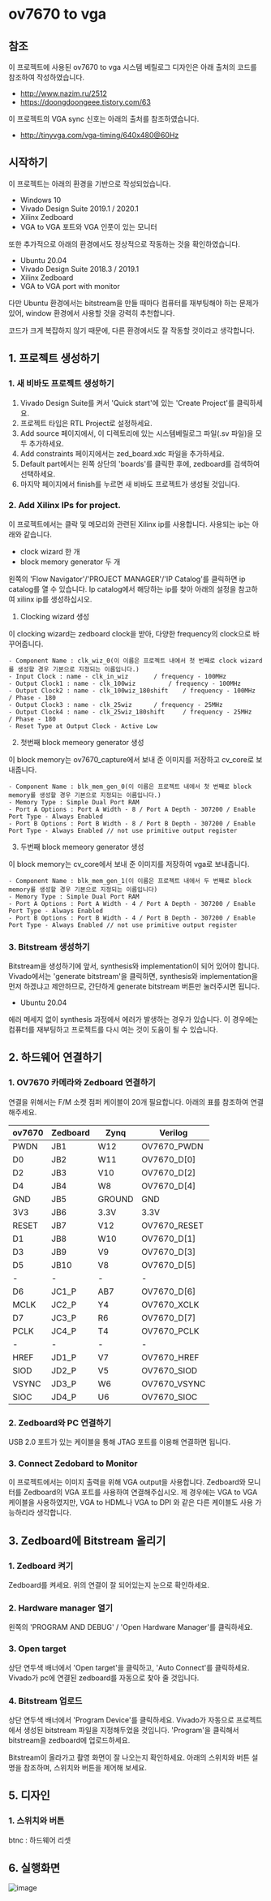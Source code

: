# ov7670 to vga

## 참조

이 프로젝트에 사용된 ov7670 to vga 시스템 베릴로그 디자인은 아래 출처의 코드를 참조하여 작성하였습니다.
- http://www.nazim.ru/2512
- https://doongdoongeee.tistory.com/63

이 프로젝트의 VGA sync 신호는 아래의 출처를 참조하였습니다.
- http://tinyvga.com/vga-timing/640x480@60Hz

## 시작하기
이 프로젝트는 아래의 환경을 기반으로 작성되었습니다.
- Windows 10
- Vivado Design Suite 2019.1 / 2020.1
- Xilinx Zedboard
- VGA to VGA 포트와 VGA 인풋이 있는 모니터

또한 추가적으로 아래의 환경에서도 정상적으로 작동하는 것을 확인하였습니다.
- Ubuntu 20.04
- Vivado Design Suite 2018.3 / 2019.1
- Xilinx Zedboard
- VGA to VGA port with monitor

다만 Ubuntu 환경에서는 bitstream을 만들 때마다 컴퓨터를 재부팅해야 하는 문제가 있어, window 환경에서 사용할 것을 강력히 추천합니다.

코드가 크게 복잡하지 않기 때문에, 다른 환경에서도 잘 작동할 것이라고 생각합니다.

## 1. 프로젝트 생성하기

### 1. 새 비바도 프로젝트 생성하기

1. Vivado Design Suite를 켜서 'Quick start'에 있는 'Create Project'를 클릭하세요.
2. 프로젝트 타입은 RTL Project로 설정하세요.
3. Add source 페이지에서, 이 디렉토리에 있는 시스템베릴로그 파일(.sv 파일)을 모두 추가하세요.
4. Add constraints 페이지에서는 zed_board.xdc 파일을 추가하세요.
5. Default part에서는 왼쪽 상단의 'boards'를 클릭한 후에, zedboard를 검색하여 선택하세요.
6. 마지막 페이지에서 finish를 누르면 새 비바도 프로젝트가 생성될 것입니다.


### 2. Add Xilinx IPs for project.

이 프로젝트에서는 클락 및 메모리와 관련된 Xilinx ip를 사용합니다. 
사용되는 ip는 아래와 같습니다.

- clock wizard 한 개
- block memory generator 두 개

왼쪽의 'Flow Navigator'/'PROJECT MANAGER'/'IP Catalog'를 클릭하면 ip catalog를 열 수 있습니다. 
Ip catalog에서 해당하는 ip를 찾아 아래의 설정을 참고하여 xilinx ip를 생성하십시오.

1. Clocking wizard 생성

이 clocking wizard는 zedboard clock을 받아, 다양한 frequency의 clock으로 바꾸어줍니다.

	- Component Name : clk_wiz_0(이 이름은 프로젝트 내에서 첫 번째로 clock wizard를 생성할 경우 기본으로 지정되는 이름입니다.)
	- Input Clock : name - clk_in_wiz 		/ frequency - 100MHz
	- Output Clock1 : name - clk_100wiz 		/ frequency - 100MHz
	- Output Clock2 : name - clk_100wiz_180shift 	/ frequency - 100MHz 	/ Phase - 180
	- Output Clock3 : name - clk_25wiz 		/ frequency - 25MHz
	- Output Clock4 : name - clk_25wiz_180shift 	/ frequency - 25MHz 	/ Phase - 180
	- Reset Type at Output Clock - Active Low
	

2. 첫번째 block memeory generator 생성

이 block memory는 ov7670_capture에서 보내 준 이미지를 저장하고 cv_core로 보내줍니다.

	- Component Name : blk_mem_gen_0(이 이름은 프로젝트 내에서 첫 번째로 block memory를 생성할 경우 기본으로 지정되는 이름입니다.)
	- Memory Type : Simple Dual Port RAM
	- Port A Options : Port A Width - 8 / Port A Depth - 307200 / Enable Port Type - Always Enabled
	- Port B Options : Port B Width - 8 / Port B Depth - 307200 / Enable Port Type - Always Enabled // not use primitive output register

3. 두번째 block memeory generator 생성

이 block memory는 cv_core에서 보내 준 이미지를 저장하여 vga로 보내줍니다.

  	- Component Name : blk_mem_gen_1(이 이름은 프로젝트 내에서 두 번째로 block memory를 생성할 경우 기본으로 지정되는 이름입니다)
	- Memory Type : Simple Dual Port RAM
	- Port A Options : Port A Width - 4 / Port A Depth - 307200 / Enable Port Type - Always Enabled
	- Port B Options : Port B Width - 4 / Port B Depth - 307200 / Enable Port Type - Always Enabled // not use primitive output register
  
### 3. Bitstream 생성하기

Bitstream을 생성하기에 앞서, synthesis와 implementation이 되어 있어야 합니다.
Vivado에서는 'generate bitstream'을 클릭하면, synthesis와 implementation을 먼저 하겠냐고 제안하므로,
간단하게 generate bitstream 버튼만 눌러주시면 됩니다.

 - Ubuntu 20.04

에러 메세지 없이 synthesis 과정에서 에러가 발생하는 경우가 있습니다. 이 경우에는 컴퓨터를 재부팅하고 프로젝트를 다시 여는 것이 도움이 될 수 있습니다.

## 2. 하드웨어 연결하기

### 1. OV7670 카메라와 Zedboard 연결하기

연결을 위해서는 F/M 소켓 점퍼 케이블이 20개 필요합니다. 아래의 표를 참조하여 연결해주세요.

|ov7670|Zedboard|Zynq|Verilog|
|--------|--------|--------|--------|
|PWDN|JB1|W12|OV7670_PWDN|
|D0|JB2|W11|OV7670_D[0]|
|D2|JB3|V10|OV7670_D[2]|
|D4|JB4|W8|OV7670_D[4]|
|GND|JB5|GROUND|GND|
|3V3|JB6|3.3V|3.3V|
|RESET|JB7|V12|OV7670_RESET|
|D1|JB8|W10|OV7670_D[1]|
|D3|JB9|V9|OV7670_D[3]|
|D5|JB10|V8|OV7670_D[5]|
|-|-|-|-|
|D6|JC1_P|AB7|OV7670_D[6]|
|MCLK|JC2_P|Y4|OV7670_XCLK|
|D7|JC3_P|R6|OV7670_D[7]|
|PCLK|JC4_P|T4|OV7670_PCLK|
|-|-|-|-|
|HREF|JD1_P|V7|OV7670_HREF|
|SIOD|JD2_P|V5|OV7670_SIOD|
|VSYNC|JD3_P|W6|OV7670_VSYNC|
|SIOC|JD4_P|U6|OV7670_SIOC|

### 2. Zedboard와 PC 연결하기

USB 2.0 포트가 있는 케이블을 통해 JTAG 포트를 이용해 연결하면 됩니다.

### 3. Connect Zedobard to Monitor

이 프로젝트에서는 이미지 출력을 위해 VGA output을 사용합니다. Zedboard와 모니터를 Zedboard의 VGA 포트를 사용하여 연결해주십시오.
제 경우에는 VGA to VGA 케이블을 사용하였지만, VGA to HDML나 VGA to DPI 와 같은 다른 케이블도 사용 가능하리라 생각합니다.

## 3. Zedboard에 Bitstream 올리기

### 1. Zedboard 켜기

Zedboard를 켜세요. 위의 연결이 잘 되어있는지 눈으로 확인하세요.

### 2. Hardware manager 열기

왼쪽의 'PROGRAM AND DEBUG' / 'Open Hardware Manager'를 클릭하세요.

### 3. Open target

상단 연두색 배너에서 'Open target'을 클릭하고, 'Auto Connect'를 클릭하세요.
Vivado가 pc에 연결된 zedboard를 자동으로 찾아 줄 것입니다.

### 4. Bitstream 업로드

상단 연두색 배너에서 'Program Device'를 클릭하세요. 
Vivado가 자동으로 프로젝트에서 생성된 bitstream 파일을 지정해두었을 것입니다.
'Program'을 클릭해서 bitstream을 zedboard에 업로드하세요.

Bitstream이 올라가고 촬영 화면이 잘 나오는지 확인하세요.
아래의 스위치와 버튼 설명을 참조하며, 스위치와 버튼을 제어해 보세요.

## 5. 디자인

### 1. 스위치와 버튼

btnc : 하드웨어 리셋

## 6. 실행화면

![image](https://user-images.githubusercontent.com/80150832/130914867-67806064-a027-4f07-9dd9-c4e3761d3aea.png)
